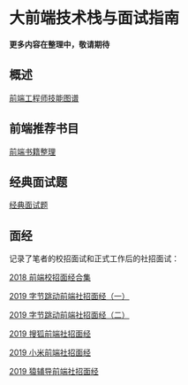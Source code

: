 # 大前端技术栈与面试指南

**更多内容在整理中，敬请期待**

## 概述

[前端工程师技能图谱](https://raw.githubusercontent.com/mnichangxin/mfe/master/images/stuq-fe.jpg)

## 前端推荐书目

[前端书籍整理](https://github.com/mnichangxin/mfe/tree/master/book)

## 经典面试题

[经典面试题](https://github.com/mnichangxin/mfe/blob/master/experience/%E5%89%8D%E7%AB%AF%E7%BB%8F%E5%85%B8%E9%9D%A2%E8%AF%95%E9%A2%98.md)

## 面经

记录了笔者的校招面试和正式工作后的社招面试：

[2018 前端校招面经合集](https://github.com/mnichangxin/mfe/blob/master/experience/2018%E5%89%8D%E7%AB%AF%E6%A0%A1%E6%8B%9B%E9%9D%A2%E7%BB%8F%E5%90%88%E9%9B%86.md)

[2019 字节跳动前端社招面经（一）](https://github.com/mnichangxin/mfe/blob/master/experience/2019%E5%AD%97%E8%8A%82%E8%B7%B3%E5%8A%A8%E5%89%8D%E7%AB%AF%E7%A4%BE%E6%8B%9B%E9%9D%A2%E7%BB%8F%EF%BC%88%E4%B8%80%EF%BC%89.md)

[2019 字节跳动前端社招面经（二）](https://github.com/mnichangxin/mfe/blob/master/experience/2019%E5%AD%97%E8%8A%82%E8%B7%B3%E5%8A%A8%E5%89%8D%E7%AB%AF%E7%A4%BE%E6%8B%9B%E9%9D%A2%E7%BB%8F%EF%BC%88%E4%BA%8C%EF%BC%89.md)

[2019 搜狐前端社招面经](https://github.com/mnichangxin/mfe/blob/master/experience/2019%E6%90%9C%E7%8B%90%E5%89%8D%E7%AB%AF%E7%A4%BE%E6%8B%9B%E9%9D%A2%E7%BB%8F.md)

[2019 小米前端社招面经](https://github.com/mnichangxin/mfe/blob/master/experience/2019%E5%B0%8F%E7%B1%B3%E5%89%8D%E7%AB%AF%E7%A4%BE%E6%8B%9B%E9%9D%A2%E7%BB%8F.md)

[2019 猿辅导前端社招面经](https://github.com/mnichangxin/mfe/blob/master/experience/2019%E7%8C%BF%E8%BE%85%E5%AF%BC%E5%89%8D%E7%AB%AF%E7%A4%BE%E6%8B%9B%E9%9D%A2%E7%BB%8F.md)